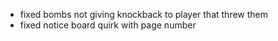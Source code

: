 - fixed bombs not giving knockback to player that threw them
- fixed notice board quirk with page number